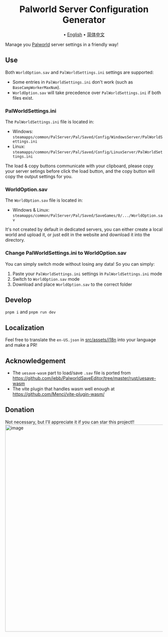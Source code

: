 <h1 align="center">
  <br>
    Palworld Server Configuration Generator
  <br>
</h1>
<p align="center">
   • <a href="/README.md">English</a>
   • <a href="/docs/README_zh-CN.md">简体中文</a>
</p>

Manage you [Palworld](https://store.steampowered.com/app/1623730/Palworld/) server settings in a friendly way!

## Use

Both `WorldOption.sav` and `PalWorldSettings.ini` settings are supported:

- Some entries in `PalWorldSettings.ini` don't work (such as `BaseCampWorkerMaxNum`).
- `WorldOption.sav` will take precedence over `PalWorldSettings.ini` if both files exist.

### PalWorldSettings.ini

The `PalWorldSettings.ini` file is located in:

- Windows: `steamapps/common/PalServer/Pal/Saved/Config/WindowsServer/PalWorldSettings.ini`
- Linux: `steamapps/common/PalServer/Pal/Saved/Config/LinuxServer/PalWorldSettings.ini`

The load & copy buttons communicate with your clipboard, please copy your server setings before click the load button,
and the copy button will copy the output settings for you.

### WorldOption.sav

The `WorldOption.sav` file is located in:

- Windows & Linux: `steamapps/common/PalServer/Pal/Saved/SaveGames/0/.../WorldOption.sav`

It's not created by default in dedicated servers, you can either create a local world and upload it, or just edit in the website and download it into the directory.

### Change PalWorldSettings.ini to WorldOption.sav

You can simply switch mode without losing any data! So you can simply:

1. Paste your `PalWorldSettings.ini` settings in `PalWorldSettings.ini` mode
2. Switch to `WorldOption.sav` mode
3. Download and place `WorldOption.sav` to the correct folder

## Develop

`pnpm i` and `pnpm run dev`

## Localization

Feel free to translate the `en-US.json` in [src/assets/i18n](/src/assets/i18n) into your language and make a PR!

## Acknowledgement

- The `uesave-wasm` part to load/save `.sav` file is ported from https://github.com/iebb/PalworldSaveEditor/tree/master/rust/uesave-wasm
- The vite plugin that handles wasm well enough at https://github.com/Menci/vite-plugin-wasm/

## Donation

Not necessary, but I'll appreciate it if you can star this project!!
<img width="662" alt="image" src="https://github.com/Bluefissure/pal-conf/assets/9719003/906de048-99cc-4448-bf21-93440ac0c1f1">

